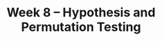 ---
title: Week 8 – Hypothesis and Permutation Testing
weekNumber: 8
days:
    - date: 2024-11-18
      events: 
        - name: LEC 21
          type: lecture
          title: Hypothesis Testing and Total Variation Distance
          url:
          html:
          podcast:
          readings:
            - name: CIT 11.2
              url: https://inferentialthinking.com/chapters/11/2/Multiple_Categories.html
            - name: 11.4
              url: https://inferentialthinking.com/chapters/11/4/Error_Probabilities.html
          keywords: fair or unfair coin, p-value, midterm exam scores, Alameda County jury, TVD
        - name: DISC 7
          type: discussion
          title: The Normal Distribution and the CLT
          problems:
    - date: 2024-11-20
      events: 
        - name: LEC 22
          type: lecture
          title: TVD, Hypothesis Testing, and Permutation Testing
          url:
          html:
          podcast:
          readings:
            - name: CIT 12.0-12.1
              url: https://inferentialthinking.com/chapters/12/Comparing_Two_Samples.html
          keywords: confidence intervals for hypothesis testing, body temperature, smoking/babies
    - date: 2024-11-21
      events:
        - name: LAB 6
          type: lab
          title: Hypothesis Testing
          url:
    - date: 2024-11-22
      events: 
        - name: LEC 23
          type: lecture
          title: Permutation Testing
          url:
          html:
          podcast:
          readings:
            - name: CIT 12.3
              url: https://inferentialthinking.com/chapters/12/3/Deflategate.html
          keywords: smoking/babies, np.random.permutation, shuffling, Deflategate
---